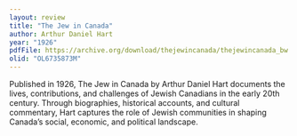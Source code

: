 ```yaml
---
layout: review
title: "The Jew in Canada"
author: Arthur Daniel Hart
year: "1926"
pdfFile: https://archive.org/download/thejewincanada/thejewincanada_bw.pdf
olid: "OL6735873M"
---
```

Published in 1926, The Jew in Canada by Arthur Daniel Hart documents the lives, contributions, and challenges of Jewish Canadians in the early 20th century. Through biographies, historical accounts, and cultural commentary, Hart captures the role of Jewish communities in shaping Canada’s social, economic, and political landscape.
